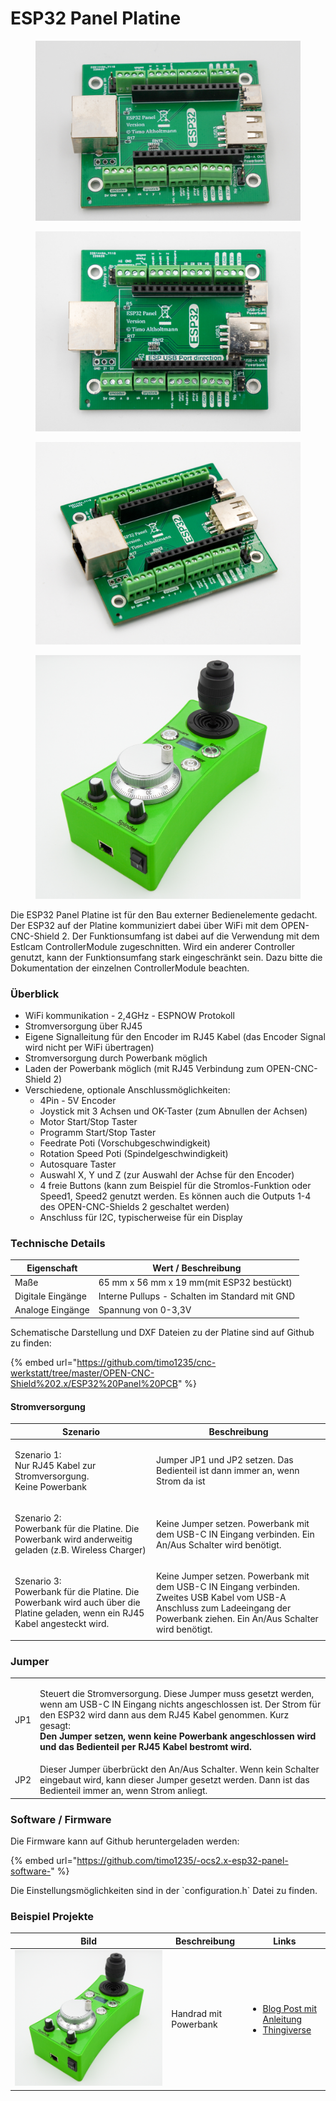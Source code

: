 # ESP32 Panel Platine

<div>

<figure><img src="../.gitbook/assets/esp32 panel-2-1200px.jpg" alt=""><figcaption></figcaption></figure>

 

<figure><img src="../.gitbook/assets/esp32 panel-3-1200px.jpg" alt=""><figcaption></figcaption></figure>

 

<figure><img src="../.gitbook/assets/esp32 panel-1200px.jpg" alt=""><figcaption></figcaption></figure>

 

<figure><img src="../.gitbook/assets/Handrad-1200px (1).jpg" alt=""><figcaption></figcaption></figure>

</div>

Die ESP32 Panel Platine ist für den Bau externer Bedienelemente gedacht. Der ESP32 auf der Platine kommuniziert dabei über WiFi mit dem OPEN-CNC-Shield 2. Der Funktionsumfang ist dabei auf die Verwendung mit dem Estlcam ControllerModule zugeschnitten. Wird ein anderer Controller genutzt, kann der Funktionsumfang stark eingeschränkt sein. Dazu bitte die Dokumentation der einzelnen ControllerModule beachten.

### Überblick

* WiFi kommunikation - 2,4GHz - ESPNOW Protokoll
* Stromversorgung über RJ45
* Eigene Signalleitung für den Encoder im RJ45 Kabel (das Encoder Signal wird nicht per WiFi übertragen)
* Stromversorgung durch Powerbank möglich
* Laden der Powerbank möglich (mit RJ45 Verbindung zum OPEN-CNC-Shield 2)
* Verschiedene, optionale Anschlussmöglichkeiten:
  * 4Pin - 5V Encoder
  * Joystick mit 3 Achsen und OK-Taster (zum Abnullen der Achsen)
  * Motor Start/Stop Taster
  * Programm Start/Stop Taster
  * Feedrate Poti (Vorschubgeschwindigkeit)
  * Rotation Speed Poti (Spindelgeschwindigkeit)
  * Autosquare Taster
  * Auswahl X, Y und Z (zur Auswahl der Achse für den Encoder)
  * 4 freie Buttons (kann zum Beispiel für die Stromlos-Funktion oder Speed1, Speed2 genutzt werden. Es können auch die Outputs 1-4 des OPEN-CNC-Shields 2 geschaltet werden)
  * Anschluss für I2C, typischerweise für ein Display

### Technische Details

| Eigenschaft       | Wert / Beschreibung                            |
| ----------------- | ---------------------------------------------- |
| Maße              | 65 mm x 56 mm x 19 mm(mit ESP32 bestückt)      |
| Digitale Eingänge | Interne Pullups - Schalten im Standard mit GND |
| Analoge Eingänge  | Spannung von 0-3,3V                            |

Schematische Darstellung und DXF Dateien zu der Platine sind auf Github zu finden:&#x20;

{% embed url="https://github.com/timo1235/cnc-werkstatt/tree/master/OPEN-CNC-Shield%202.x/ESP32%20Panel%20PCB" %}

#### Stromversorgung

| Szenario                                                                                                                                | Beschreibung                                                                                                                                                                      |
| --------------------------------------------------------------------------------------------------------------------------------------- | --------------------------------------------------------------------------------------------------------------------------------------------------------------------------------- |
| <p>Szenario 1:<br>Nur RJ45 Kabel zur Stromversorgung.<br>Keine Powerbank</p>                                                            | Jumper JP1 und JP2 setzen. Das Bedienteil ist dann immer an, wenn Strom da ist                                                                                                    |
| <p>Szenario 2:<br>Powerbank für die Platine. Die Powerbank wird anderweitig geladen (z.B. Wireless Charger)</p>                         | Keine Jumper setzen. Powerbank mit dem USB-C IN Eingang verbinden. Ein An/Aus Schalter wird benötigt.                                                                             |
| <p>Szenario 3:<br>Powerbank für die Platine. Die Powerbank wird auch über die Platine geladen, wenn ein RJ45 Kabel angesteckt wird.</p> | Keine Jumper setzen. Powerbank mit dem USB-C IN Eingang verbinden. Zweites USB Kabel vom USB-A Anschluss zum Ladeeingang der Powerbank ziehen. Ein An/Aus Schalter wird benötigt. |

### Jumper

|     |                                                                                                                                                                                                                                                                                                                                      |
| --- | ------------------------------------------------------------------------------------------------------------------------------------------------------------------------------------------------------------------------------------------------------------------------------------------------------------------------------------ |
| JP1 | <p>Steuert die Stromversorgung. Diese Jumper muss gesetzt werden, wenn am USB-C IN Eingang nichts angeschlossen ist. Der Strom für den ESP32 wird dann aus dem RJ45 Kabel genommen. Kurz gesagt:<br><strong>Den Jumper setzen, wenn keine Powerbank angeschlossen wird und das Bedienteil per RJ45 Kabel bestromt wird.</strong></p> |
| JP2 | Dieser Jumper überbrückt den An/Aus Schalter. Wenn kein Schalter eingebaut wird, kann dieser Jumper gesetzt werden. Dann ist das Bedienteil immer an, wenn Strom anliegt.                                                                                                                                                            |

### Software / Firmware

Die Firmware kann auf Github heruntergeladen werden:&#x20;

{% embed url="https://github.com/timo1235/-ocs2.x-esp32-panel-software-" %}

Die Einstellungsmöglichkeiten sind in der \`configuration.h\` Datei zu finden.

### Beispiel Projekte

| Bild                                       | Beschreibung          | Links                                                                                                                                                                                           |
| ------------------------------------------ | --------------------- | ----------------------------------------------------------------------------------------------------------------------------------------------------------------------------------------------- |
| ![](../.gitbook/assets/Handrad-1200px.jpg) | Handrad mit Powerbank | <ul><li><a href="https://blog.altholtmann.com/cnc-handrad-open-cnc-shield-2/">Blog Post mit Anleitung</a></li><li><a href="https://www.thingiverse.com/thing:5641305">Thingiverse</a></li></ul> |
